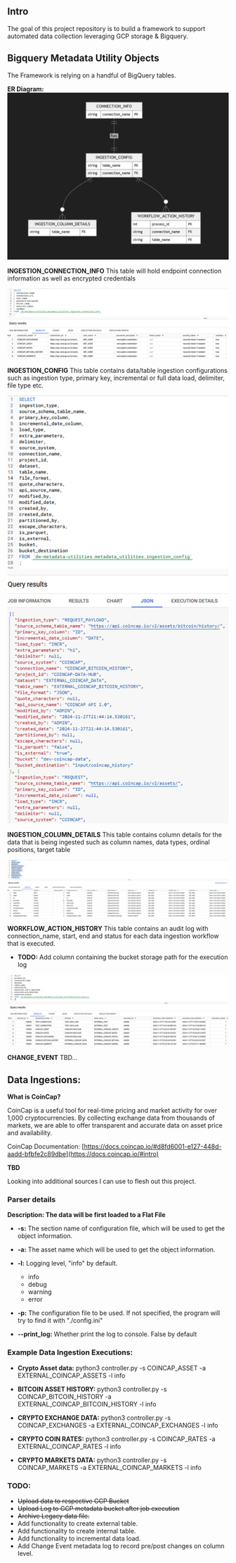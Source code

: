 ## Intro
The goal of this project repository is to build a framework to support automated data collection leveraging GCP storage & Bigquery.

## Bigquery Metadata Utility Objects

The Framework is relying on a handful of BigQuery tables. 

**ER Diagram:**
![alt text](metadata_utilities.png)


**INGESTION_CONNECTION_INFO**
This table will hold endpoint connection information as well as encrypted credentials

![alt text](connection_info.png)

**INGESTION_CONFIG** 
This table contains data/table ingestion configurations such as ingestion type, primary key, incremental or full data load, delimiter, file type etc.

![alt text](ingestion_config.png)

**INGESTION_COLUMN_DETAILS**
This table contains column details for the data that is being ingested such as column names, data types, ordinal positions, target table

![alt text](ingestion_column_details.png)

**WORKFLOW_ACTION_HISTORY**
This table contains an audit log  with connection_name, start, end and status for each data ingestion workflow that is executed.
* **TODO:** Add column containing the bucket storage path for the execution log

![alt text](workflow_action_history.png)

**CHANGE_EVENT**
TBD...

## Data Ingestions: 

**What is CoinCap?**

CoinCap is a useful tool for real-time pricing and market activity for over 1,000 cryptocurrencies. By collecting exchange data from thousands of markets, we are able to offer transparent and accurate data on asset price and availability. 

CoinCap Documentation: [https://docs.coincap.io/#d8fd6001-e127-448d-aadd-bfbfe2c89dbe](https://docs.coincap.io/#intro)

**TBD**

Looking into additional sources I can use to flesh out this project. 


### Parser details

**Description: The data will be first loaded to a Flat File**

* **-s:** The section name of configuration file, which will be used to get the object information.

* **-a:** The asset name which will be used to get the object information.

* **-l:** Logging level, "info" by default.
    * info
    * debug
    * warning
    * error

* **-p:** The configuration file to be used. If not specified, the program will try to find it with "./config.ini"

* **--print_log:** Whether print the log to console. False by default


### Example Data Ingestion Executions:

* **Crypto Asset data:** python3 controller.py -s COINCAP_ASSET -a EXTERNAL_COINCAP_ASSETS -l info

* **BITCOIN ASSET HISTORY:** python3 controller.py -s COINCAP_BITCOIN_HISTORY -a EXTERNAL_COINCAP_BITCOIN_HISTORY -l info

* **CRYPTO EXCHANGE DATA:** python3 controller.py -s COINCAP_EXCHANGES -a EXTERNAL_COINCAP_EXCHANGES -l info

* **CRYPTO COIN RATES:** python3 controller.py -s COINCAP_RATES -a EXTERNAL_COINCAP_RATES -l info

* **CRYPTO MARKETS DATA:** python3 controller.py -s COINCAP_MARKETS -a EXTERNAL_COINCAP_MARKETS -l info

### TODO: 
* ~~Upload data to respective GCP Bucket~~ 
* ~~Upload Log to GCP metadata bucket after job execution~~
* ~~Archive Legacy data file.~~
* Add functionality to create external table.
* Add functionality to create internal table.
* Add functionality to incremental data load.
* Add Change Event metadata log to record pre/post changes on column level.

